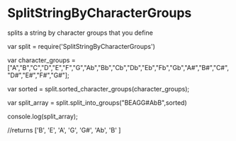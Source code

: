 # SplitStringByCharacterGroups

splits a string by character groups that you define

var split = require('SplitStringByCharacterGroups')

var character_groups = ["A","B","C","D","E","F","G","Ab","Bb","Cb","Db","Eb","Fb","Gb","A#","B#","C#","D#","E#","F#","G#"];

var sorted = split.sorted_character_groups(character_groups);

var split_array = split.split_into_groups("BEAGG#AbB",sorted)

console.log(split_array);

//returns  ['B', 'E', 'A', 'G', 'G#', 'Ab', 'B' ]